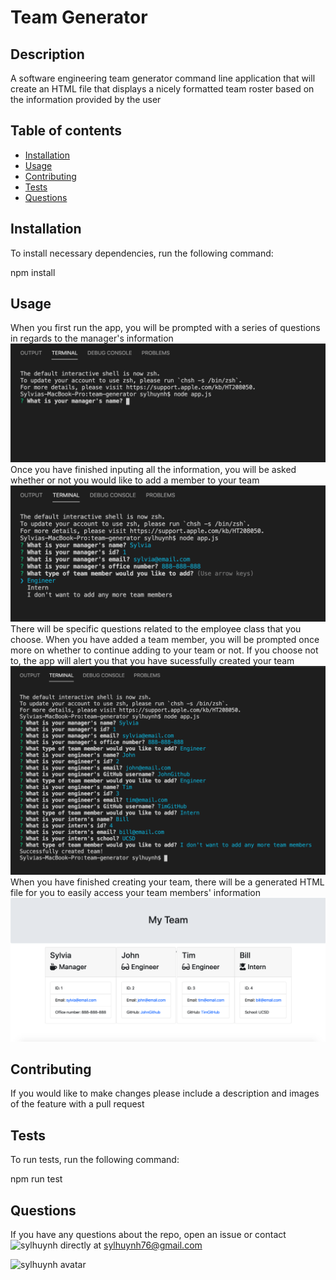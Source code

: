 # Team Generator

## Description 
A software engineering team generator command line application that will create an HTML file that displays a nicely formatted team roster based on the information provided by the user

## Table of contents
* [Installation](#installation)
* [Usage](#usage)
* [Contributing](#contributing)
* [Tests](#tests)
* [Questions](#questions)

## Installation
To install necessary dependencies, run the following command:

npm install 

## Usage

When you first run the app, you will be prompted with a series of questions in regards to the manager's information
![Initialization](images/initialization.png)
Once you have finished inputing all the information, you will be asked whether or not you would like to add a member to your team
![Add Team Member Prompt](images/add-team-prompt.png)
There will be specific questions related to the employee class that you choose. When you have added a team member, you will be prompted once more on whether to continue adding to your team or not. If you choose not to, the app will alert you that you have sucessfully created your team
![Generate HTML](images/generate-html.png)
When you have finished creating your team, there will be a generated HTML file for you to easily access your team members' information
![HTML Page](images/html-page.png)

## Contributing 
If you would like to make changes please include a description and images of the feature with a pull request

## Tests
To run tests, run the following command:

npm run test

## Questions

If you have any questions about the repo, open an issue or contact ![sylhuynh](https://github.com/sylhuynh) directly at sylhuynh76@gmail.com

![sylhuynh avatar](https://avatars2.githubusercontent.com/u/60867374?v=4)

